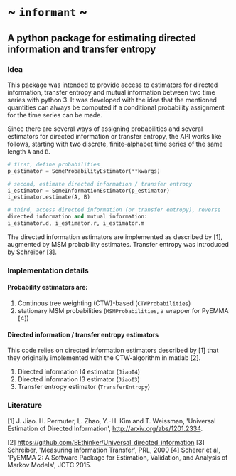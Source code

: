 # ~ `informant` ~
## A python package for estimating directed information and transfer entropy
### Idea
This package was intended to provide access to estimators for directed
information, transfer entropy and mutual information between two time
series with python 3. It was developed with the idea that the mentioned
quantities can always be computed if a conditional probability
assignment for the time series can be made.

Since there are several ways of assigning probabilities and several
estimators for directed information or transfer entropy, the API works
like follows, starting with two discrete, finite-alphabet time series
of the same length `A` and `B`.
```python
# first, define probabilities
p_estimator = SomeProbabilityEstimator(**kwargs)

# second, estimate directed information / transfer entropy
i_estimator = SomeInformationEstimator(p_estimator)
i_estimator.estimate(A, B)

# third, access directed information (or transfer entropy), reverse
directed information and mutual information:
i_estimator.d, i_estimator.r, i_estimator.m
```

The directed information estimators are implemented as described by [1],
augmented by MSM probability estimates. Transfer entropy was introduced
by Schreiber [3].

### Implementation details
#### Probability estimators are:
1) Continous tree weighting (CTW)-based (`CTWProbabilities`)
2) stationary MSM probabilities (`MSMProbabilities`, a wrapper for
   PyEMMA [4])

#### Directed information / transfer entropy estimators
This code relies on directed information estimators described by [1]
that they originally implemented with the CTW-algorithm in matlab [2].
1) Directed information I4 estimator (`JiaoI4`)
2) Directed information I3 estimator (`JiaoI3`)
3) Transfer entropy estimator (`TransferEntropy`)

### Literature
[1] J. Jiao. H. Permuter, L. Zhao, Y.-H. Kim and T. Weissman, 'Universal
    Estimation of Directed Information',
    http://arxiv.org/abs/1201.2334.

[2] https://github.com/EEthinker/Universal_directed_information
[3] Schreiber, 'Measuring Information Transfer', PRL, 2000
[4] Scherer et al, 'PyEMMA 2: A Software Package for Estimation,
    Validation, and Analysis of Markov Models', JCTC 2015.